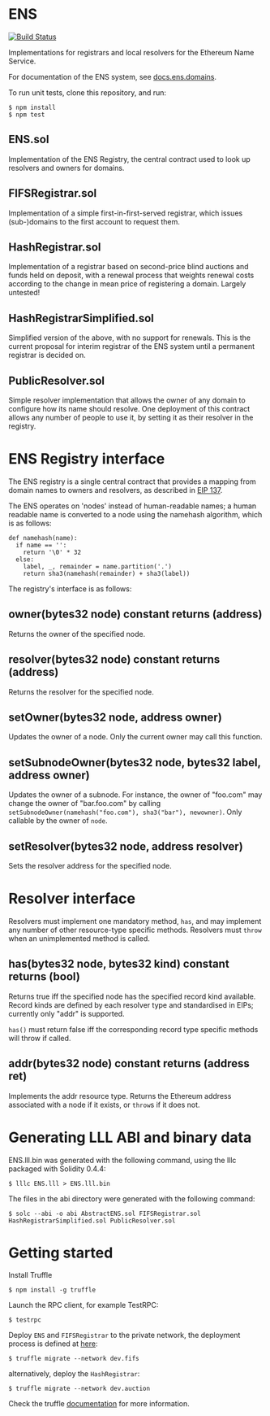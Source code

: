 # ENS

[![Build Status](https://travis-ci.org/ethereum/ens.svg?branch=master)](https://travis-ci.org/ethereum/ens)

Implementations for registrars and local resolvers for the Ethereum Name Service.

For documentation of the ENS system, see [docs.ens.domains](http://docs.ens.domains/).

To run unit tests, clone this repository, and run:

    $ npm install
    $ npm test

## ENS.sol
Implementation of the ENS Registry, the central contract used to look up resolvers and owners for domains.

## FIFSRegistrar.sol
Implementation of a simple first-in-first-served registrar, which issues (sub-)domains to the first account to request them.

## HashRegistrar.sol
Implementation of a registrar based on second-price blind auctions and funds held on deposit, with a renewal process that weights renewal costs according to the change in mean price of registering a domain. Largely untested!

## HashRegistrarSimplified.sol
Simplified version of the above, with no support for renewals. This is the current proposal for interim registrar of the ENS system until a permanent registrar is decided on.

## PublicResolver.sol
Simple resolver implementation that allows the owner of any domain to configure how its name should resolve. One deployment of this contract allows any number of people to use it, by setting it as their resolver in the registry.

# ENS Registry interface

The ENS registry is a single central contract that provides a mapping from domain names to owners and resolvers, as described in [EIP 137](https://github.com/ethereum/EIPs/issues/137).

The ENS operates on 'nodes' instead of human-readable names; a human readable name is converted to a node using the namehash algorithm, which is as follows:

	def namehash(name):
	  if name == '':
	    return '\0' * 32
	  else:
	    label, _, remainder = name.partition('.')
	    return sha3(namehash(remainder) + sha3(label))

The registry's interface is as follows:

## owner(bytes32 node) constant returns (address)
Returns the owner of the specified node.

## resolver(bytes32 node) constant returns (address)
Returns the resolver for the specified node.

## setOwner(bytes32 node, address owner)
Updates the owner of a node. Only the current owner may call this function.

## setSubnodeOwner(bytes32 node, bytes32 label, address owner)
Updates the owner of a subnode. For instance, the owner of "foo.com" may change the owner of "bar.foo.com" by calling `setSubnodeOwner(namehash("foo.com"), sha3("bar"), newowner)`. Only callable by the owner of `node`.

## setResolver(bytes32 node, address resolver)
Sets the resolver address for the specified node.

# Resolver interface

Resolvers must implement one mandatory method, `has`, and may implement any number of other resource-type specific methods. Resolvers must `throw` when an unimplemented method is called.

## has(bytes32 node, bytes32 kind) constant returns (bool)

Returns true iff the specified node has the specified record kind available. Record kinds are defined by each resolver type and standardised in EIPs; currently only "addr" is supported.

`has()` must return false iff the corresponding record type specific methods will throw if called.

## addr(bytes32 node) constant returns (address ret)

Implements the addr resource type. Returns the Ethereum address associated with a node if it exists, or `throw`s if it does not.

# Generating LLL ABI and binary data

ENS.lll.bin was generated with the following command, using the lllc packaged with Solidity 0.4.4:

    $ lllc ENS.lll > ENS.lll.bin

The files in the abi directory were generated with the following command:

    $ solc --abi -o abi AbstractENS.sol FIFSRegistrar.sol HashRegistrarSimplified.sol PublicResolver.sol

# Getting started
Install Truffle

	$ npm install -g truffle

Launch the RPC client, for example TestRPC:

	$ testrpc

Deploy `ENS` and `FIFSRegistrar` to the private network, the deployment process is defined at [here](migrations/2_deploy_contracts.js):

	$ truffle migrate --network dev.fifs

alternatively, deploy the `HashRegistrar`:

	$ truffle migrate --network dev.auction

Check the truffle [documentation](http://truffleframework.com/docs/) for more information.
